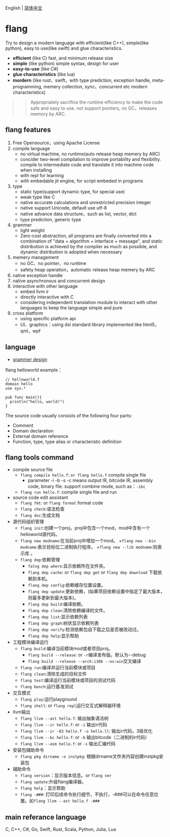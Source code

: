 English | [简体中文](README.md)

#  flang

Try to design a modern language with efficient(like C++), simple(like python), 
easy to use(like swift) and glue characteristics.

+ **efficient** (like C) fast, and minimum release size
+ **simple** (like python) simple syntax, design for user
+ **easy-to-use** (like C#) 
+ **glue characteristics** (like lua) 
+ **mordern** (like rust、swift，with type prediction, exception handle, meta-programming, memery collection, sync、concurrent etc modern characteristics) 


>> Appropriately sacrifice the runtime efficiency to make the code safe and easy to use.
>> not support pointers, no GC，releases memory by ARC.

## flang features

1. Free Opensource，using Apache License
2.  compile language
    + no virtual machine, no runtime(auto release heap memery by ARC)
	+ concider two-level compilation to improve portability and flexibility. compile to intermediate code and translate it into machine code when installing
  	+ with repl for learning
    + with embedable jit engine, for script embeded in programs
3.  type
	+ static type(support dynamic type, for special use)
	+ weak type like C
    + native accurate calculations and unrestricted precision integer
    + native support Unicode, default use utf-8
	+ native advance data structure，such as list, vector, dict
	+ type prediction, generic type
4. grammer
    + light weight
	+ Zero-cost abstraction, all programs are finally converted into a combination
    of "data + algorithm + interface + message", and static distribution is achieved
    by the compiler as much as possible, and dynamic distribution is adopted when necessary
5. memery management
	+ no GC、no pointer、no runtime
	+ safety heap operation，automatic release heap memery by ARC
6. native exception handle
7. native asynchronous and concurrent design
8. interactive with other language
    + embed llvm ir
    + directly interactive with C
	+ considering independent translation module to interact with other languages to keep the language simple and pure
9. cross platform
    + using specific platform api
    + UI、graphics：using dsl standard library implemented like html5，qml，wpf

## language

+ [grammer design](doc/Specification/english/index.md)

flang helloworld example：

~~~
// helloworld.f
domain hello
use sys.*

pub func main(){
  println("hello, world!")
}
~~~


The source code usually consists of the following four parts:

+ Comment
+ Domain declaration
+ External domain reference
+ Function, type, type alias or characteristic definition 

## flang tools command

+ compile source file
    - `flang compile hello.f`: `or flang hello.f` compile single file
        + parameter -i -b -s -c means output IR, bitcode IR, assembly code, binary file.
        support combine mode, such as：`-ibc`
    - `flang run hello.f`: compile single file and run
+ source code edit assistant
    - `flang fmt`: or `flang format` format code
    - `flang check`:语法检查
    - `flang doc`:生成文档
+ 源代码组织管理
    - `flang init`:创建一个proj，proj中包含一个mod，mod中含有一个helloworld源代码。
    - `flang new modname`:在当前proj中增加一个mod。
        +`flang new --bin modname`:表示目标位二进制执行程序。
        +`flang new --lib modname`:则表示库 。
    - `flang dep`:依赖管理
        + `falng dep where`:显示依赖所在文件夹。
        + `flang dep cache`: or `flang dep get` or `flang dep download` 下载依赖到本机。
        + `flang dep config`:依赖缓存位置设置。
        + `flang dep update`:更新依赖，(如果项目依赖设置中指定了最大版本，则最多更新到最大版本)。
        + `flang dep build`:编译依赖。
        + `flang dep clean`:清除依赖编译的文件。
        + `flang dep list`:显示依赖列表
        + `flang dep graph`:树状显示依赖列表
        + `flang dep verify`:检测依赖包自下载之后是否被改动过。
        + `flang dep help`:显示帮助
+ 工程模块编译运行
    - `flang build`:编译当前模块mod或者项目proj。
        + `flang build --release`: or `-r`编译发布版。默认为--debug
        + `flang build --release --arch:i386 --os:win`交叉编译
    - `flang run`:编译并运行当前模块或项目
    - `flang clean`:清除生成的目标文件
    - `flang test`:编译运行当前模块或项目的测试代码
    - `flang bench`:运行基准测试
+ 交互模式
    - `flang play`:运行playground
    - `flang shell`: or `flang repl`运行交互式解释器环境
+ llvm输出
	- `flang llvm --ast hello.f`:  输出抽象语法树
	- `flang llvm --ir hello.f`: or `-i` 输出ir代码
	- `flang llvm --ir -O3 hello.f -o hello.ll`: 输出ir代码，3级优化
	- `flang llvm --bc hello.f`: or `-b` 输出bitcode（二进制的ir代码）
	- `flang llvm --asm hello.f`: or `-s` 输出汇编代码
+ 安装包辅助命令
    - `flang pkg dirname -o instpkg`: 根据dirname文件夹内容创建instpkg安装包
+ 辅助命令
    - `flang version`：显示版本信息。or `flang ver`
    - `flang update`:升级flang编译器。
    - `flang help`：显示帮助
	- `flang -###`: 打印后续命令执行细节，不执行，-###可以在命令任意位置。如`flang llvm --ast hello.f -###`

 
## main referance language

C, C++, C#, Go, Swift, Rust, Scala, Python, Julia, Lua
